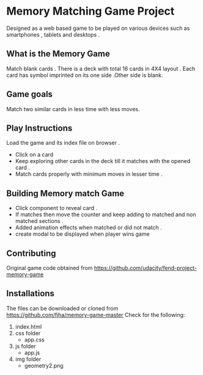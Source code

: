 
# Memory Matching  Game Project
 Designed as a web based game  to be played on various
 devices such as smartphones , tablets and desktops  .
## What is the Memory Game
 Match blank cards . There is a deck with total 16 cards in  4X4 layout .
 Each card has symbol imprinted  on its one side .Other side is blank.

## Game goals
Match two similar cards in less time with less moves.

## Play Instructions
Load the game and its index file on browser .
* Click on a card
* Keep exploring other cards in the deck till it matches  with the opened card .
* Match cards properly with minimum  moves in lesser time .


## Building  Memory match  Game

* Click component to reveal card .
* If matches  then move the counter and keep adding to matched and non matched sections .
* Added animation effects when matched  or did not match .
* create  modal to  be displayed  when player wins game
## Contributing
Original game code obtained from https://github.com/udacity/fend-project-memory-game

## Installations
The  files can be downloaded or cloned from
https://github.com/fjha/memory-game-master
Check for the following:
1. index.html
2. css folder
	- app.css
3. js folder
	- app.js
3. img folder
	- geometry2.png

